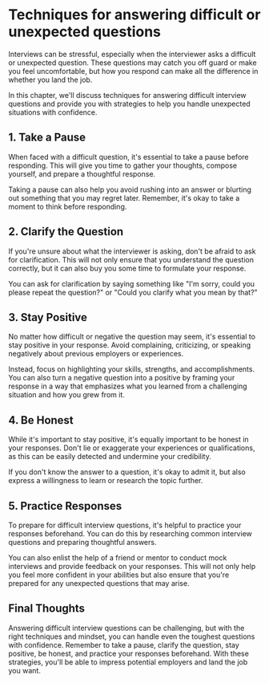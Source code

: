 Techniques for answering difficult or unexpected questions
===============================================================================================================

Interviews can be stressful, especially when the interviewer asks a difficult or unexpected question. These questions may catch you off guard or make you feel uncomfortable, but how you respond can make all the difference in whether you land the job.

In this chapter, we'll discuss techniques for answering difficult interview questions and provide you with strategies to help you handle unexpected situations with confidence.

1\. Take a Pause
---------------

When faced with a difficult question, it's essential to take a pause before responding. This will give you time to gather your thoughts, compose yourself, and prepare a thoughtful response.

Taking a pause can also help you avoid rushing into an answer or blurting out something that you may regret later. Remember, it's okay to take a moment to think before responding.

2\. Clarify the Question
-----------------------

If you're unsure about what the interviewer is asking, don't be afraid to ask for clarification. This will not only ensure that you understand the question correctly, but it can also buy you some time to formulate your response.

You can ask for clarification by saying something like "I'm sorry, could you please repeat the question?" or "Could you clarify what you mean by that?"

3\. Stay Positive
----------------

No matter how difficult or negative the question may seem, it's essential to stay positive in your response. Avoid complaining, criticizing, or speaking negatively about previous employers or experiences.

Instead, focus on highlighting your skills, strengths, and accomplishments. You can also turn a negative question into a positive by framing your response in a way that emphasizes what you learned from a challenging situation and how you grew from it.

4\. Be Honest
------------

While it's important to stay positive, it's equally important to be honest in your responses. Don't lie or exaggerate your experiences or qualifications, as this can be easily detected and undermine your credibility.

If you don't know the answer to a question, it's okay to admit it, but also express a willingness to learn or research the topic further.

5\. Practice Responses
---------------------

To prepare for difficult interview questions, it's helpful to practice your responses beforehand. You can do this by researching common interview questions and preparing thoughtful answers.

You can also enlist the help of a friend or mentor to conduct mock interviews and provide feedback on your responses. This will not only help you feel more confident in your abilities but also ensure that you're prepared for any unexpected questions that may arise.

Final Thoughts
--------------

Answering difficult interview questions can be challenging, but with the right techniques and mindset, you can handle even the toughest questions with confidence. Remember to take a pause, clarify the question, stay positive, be honest, and practice your responses beforehand. With these strategies, you'll be able to impress potential employers and land the job you want.
